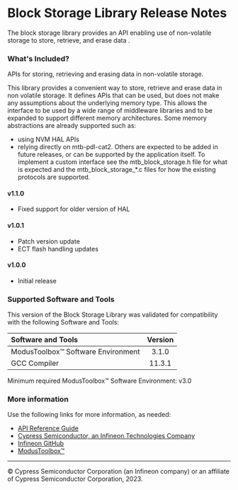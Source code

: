 # Block Storage Library Release Notes
The block storage library provides an API enabling use of non-volatile storage to store, retrieve, and erase data .

### What's Included?
APIs for storing, retrieving and erasing data in non-volatile storage.

This library provides a convenient way to store, retrieve and erase data in non volatile storage.
It defines APIs that can be used, but does not make any assumptions about the underlying memory type.
This allows the interface to be used by a wide range of middleware libraries and to be expanded to support different memory architectures.
Some memory abstractions are already supported such as:
* using NVM HAL APIs
* relying directly on mtb-pdl-cat2.
Others are expected to be added in future releases, or can be supported by the application itself.
To implement a custom interface see the mtb_block_storage.h file for what is expected and the mtb_block_storage_*.c files for how the existing protocols are supported.

#### v1.1.0
* Fixed support for older version of HAL

#### v1.0.1
* Patch version update
* ECT flash handling updates

#### v1.0.0
* Initial release

### Supported Software and Tools
This version of the Block Storage Library was validated for compatibility with the following Software and Tools:

| Software and Tools                        | Version |
| :---                                      | :----:  |
| ModusToolbox™ Software Environment        | 3.1.0   |
| GCC Compiler                              | 11.3.1  |

Minimum required ModusToolbox™ Software Environment: v3.0

### More information
Use the following links for more information, as needed:
* [API Reference Guide](https://infineon.github.io/block-storage/html/modules.html)
* [Cypress Semiconductor, an Infineon Technologies Company](http://www.infineon.com)
* [Infineon GitHub](https://github.com/infineon)
* [ModusToolbox™](https://www.cypress.com/products/modustoolbox-software-environment)

---
© Cypress Semiconductor Corporation (an Infineon company) or an affiliate of Cypress Semiconductor Corporation, 2023.
